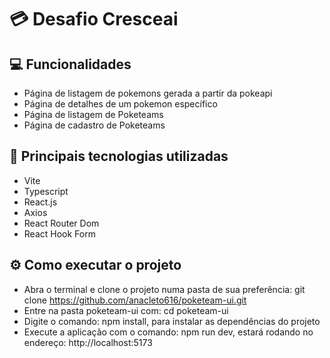 # 💳 Desafio Cresceai

## 💻 Funcionalidades

- Página de listagem de pokemons gerada a partir da pokeapi
- Página de detalhes de um pokemon específico
- Página de listagem de Poketeams
- Página de cadastro de Poketeams

## 🚀 Principais tecnologias utilizadas

- Vite
- Typescript
- React.js
- Axios
- React Router Dom
- React Hook Form

## ⚙️ Como executar o projeto

- Abra o terminal e clone o projeto numa pasta de sua preferência: git clone https://github.com/anacleto616/poketeam-ui.git
- Entre na pasta poketeam-ui com: cd poketeam-ui
- Digite o comando: npm install, para instalar as dependências do projeto
- Execute a aplicação com o comando: npm run dev, estará rodando no endereço: http://localhost:5173
